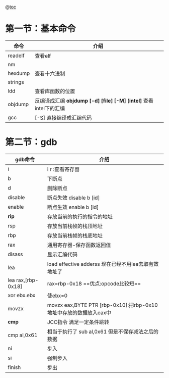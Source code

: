 @[toc](Pwn学习笔记-持续更新)
# 第一节：基本命令
| 命令|介绍 |
| ---- | ---- | 
| readelf | 查看elf |
|nm| |
hexdump|查看十六进制
strings|
ldd|查看库函数的位置
objdump|反编译成汇编   **objdump [-d] [file] [-M] [intel]**  查看intel下的汇编
gcc |[-S] 直接编译成汇编代码

# 第二节：gdb
gdb命令 | 介绍
--|--
i|i r :查看寄存器
b | 下断点
d | 删除断点
disable | 断点失效 disable b [id]
enable | 断点生效 enable b [id]  
**rip**|存放当前的执行的指令的地址
rsp | 存放当前栈帧的栈顶地址
rbp | 存放当前栈帧的栈底地址
rax|通用寄存器-保存函数返回值
disass | 显示汇编代码
lea | load effective adderss  现在已经不用lea去取有效地址了
lea rax,[rbp-0x18] | rax=rbp-0x18  ==优点:opcode比较短==
xor ebx.ebx | 使ebx=0
movzx | movzx eax,BYTE PTR [rbp-0x10]:把rbp-0x10地址中存放的数据放入eax中
**cmp** | JCC指令 满足一定条件跳转
cmp al,0x61 | 相当于执行了 sub al,0x61 但是不保存减法之后的数据
ni | 步入
si | 强制步入
finish | 步出
